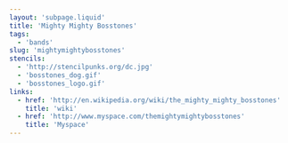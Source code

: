 ```yaml
---
layout: 'subpage.liquid'
title: 'Mighty Mighty Bosstones'
tags:
  - 'bands'
slug: 'mightymightybosstones'
stencils:
  - 'http://stencilpunks.org/dc.jpg'
  - 'bosstones_dog.gif'
  - 'bosstones_logo.gif'
links:
  - href: 'http://en.wikipedia.org/wiki/the_mighty_mighty_bosstones'
    title: 'wiki'
  - href: 'http://www.myspace.com/themightymightybosstones'
    title: 'Myspace'
---
```

